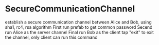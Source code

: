 # SecureCommunicationChannel
establish a secure communication channel between Alice and Bob, using sha1, rc4, rsa algorithm
First run prefab to get common password
Secend run Alice as the server channel
Final run Bob as the client
tap "exit" to exit the channel, only client can run this command
